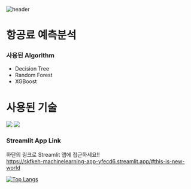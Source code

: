 ![header](https://capsule-render.vercel.app/api?type=wave&color=auto&height=300&section=header&text=항공료%20예측%20ML분석&fontSize=65)

# 항공료 예측분석
### 사용된 Algorithm 
- Decision Tree
- Random Forest
- XGBoost

# 사용된 기술
 <img src="https://img.shields.io/badge/Python-3776AB?style=flat&logo=Python&logoColor=white"/>
 <img src="https://img.shields.io/badge/Streamlit-EC1C24?style=flat&logo=Streamlit&logoColor=white"/>

### Streamlit App Link
하단의 링크로 Streamlit 앱에 접근하세요!!<br>
https://skfkeh-machinelearning-app-yfecd6.streamlit.app/#this-is-new-world


[![Top Langs](https://github-readme-stats.vercel.app/api/top-langs/?username=mstar23&layout=compact)](https://github.com/mstar23/github-readme-stats)

[^1]:![Anurag's GitHub stats](https://github-readme-stats.vercel.app/api?username=mstar23&show_icons=true&theme=radical)
